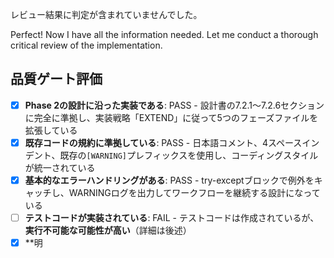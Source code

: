 レビュー結果に判定が含まれていませんでした。

Perfect! Now I have all the information needed. Let me conduct a thorough critical review of the implementation.

## 品質ゲート評価

- [x] **Phase 2の設計に沿った実装である**: PASS - 設計書の7.2.1～7.2.6セクションに完全に準拠し、実装戦略「EXTEND」に従って5つのフェーズファイルを拡張している
- [x] **既存コードの規約に準拠している**: PASS - 日本語コメント、4スペースインデント、既存の`[WARNING]`プレフィックスを使用し、コーディングスタイルが統一されている
- [x] **基本的なエラーハンドリングがある**: PASS - try-exceptブロックで例外をキャッチし、WARNINGログを出力してワークフローを継続する設計になっている
- [ ] **テストコードが実装されている**: FAIL - テストコードは作成されているが、**実行不可能な可能性が高い**（詳細は後述）
- [x] **明